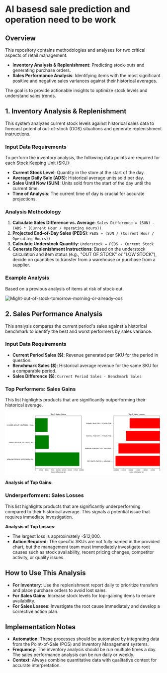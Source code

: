 # AI basesd sale prediction and operation need to be work

## Overview
This repository contains methodologies and analyses for two critical aspects of retail management:

- **Inventory Analysis & Replenishment**: Predicting stock-outs and generating purchase orders.
- **Sales Performance Analysis**: Identifying items with the most significant positive and negative sales variances against their historical averages.

The goal is to provide actionable insights to optimize stock levels and understand sales trends.

## 1. Inventory Analysis & Replenishment
This system analyzes current stock levels against historical sales data to forecast potential out-of-stock (OOS) situations and generate replenishment instructions.

### Input Data Requirements
To perform the inventory analysis, the following data points are required for each Stock Keeping Unit (SKU):

- **Current Stock Level**: Quantity in the store at the start of the day.
- **Average Daily Sale (ADS)**: Historical average units sold per day.
- **Sales Until Now (SUN)**: Units sold from the start of the day until the current time.
- **Time of Analysis**: The current time of day is crucial for accurate projections.

### Analysis Methodology
1. **Calculate Sales Difference vs. Average**: `Sales Difference = (SUN) - (ADS * (Current Hour / Operating Hours))`
2. **Projected End-of-Day Sales (PEDS)**: `PEDS = (SUN / (Current Hour / Operating Hours))`
3. **Calculate Understock Quantity**: `Understock = PEDS - Current Stock`
4. **Generate Replenishment Instructions**: Based on the understock calculation and item status (e.g., "OUT OF STOCK" or "LOW STOCK"), decide on quantities to transfer from a warehouse or purchase from a supplier.

### Example Analysis
Based on a previous analysis of items at risk of stock-out.

![Might-out-of-stock-tomorrow-morning-or-already-oos](Might-out-of-stock-tomorrow-morning-or-already-oos.png)



## 2. Sales Performance Analysis
This analysis compares the current period's sales against a historical benchmark to identify the best and worst performers by sales variance.

### Input Data Requirements
- **Current Period Sales ($)**: Revenue generated per SKU for the period in question.
- **Benchmark Sales ($)**: Historical average revenue for the same SKU for a comparable period.
- **Sales Difference ($)**: `Current Period Sales - Benchmark Sales`

### Top Performers: Sales Gains
This list highlights products that are significantly outperforming their historical average.

![Sales Difference Chart](sales_difference.png)

**Analysis of Top Gains:**


### Underperformers: Sales Losses
This list highlights products that are significantly underperforming compared to their historical average. This signals a potential issue that requires immediate investigation.

**Analysis of Top Losses:**
- The largest loss is approximately -$12,000.
- **Action Required**: The specific SKUs are not fully named in the provided chart, but the management team must immediately investigate root causes such as stock availability, recent pricing changes, competitor activity, or quality issues.

## How to Use This Analysis
- **For Inventory**: Use the replenishment report daily to prioritize transfers and place purchase orders to avoid lost sales.
- **For Sales Gains**: Increase stock levels for top-gaining items to ensure availability.
- **For Sales Losses**: Investigate the root cause immediately and develop a corrective action plan.

## Implementation Notes
- **Automation**: These processes should be automated by integrating data from the Point-of-Sale (POS) and Inventory Management systems.
- **Frequency**: The inventory analysis should be run multiple times a day. The sales performance analysis can be run daily or weekly.
- **Context**: Always combine quantitative data with qualitative context for accurate interpretation.
